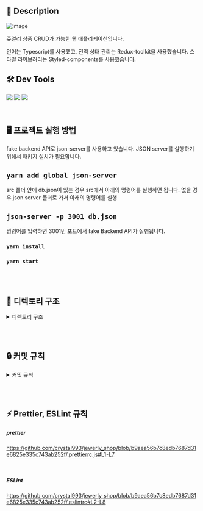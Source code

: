 ## 📝 Description

![image](https://user-images.githubusercontent.com/72599761/208735013-d434f903-1e63-48bd-a84f-327389c865d8.png)


쥬얼리 상품 CRUD가 가능한 웹 애플리케이션입니다.

언어는 Typescript를 사용했고,
전역 상태 관리는 Redux-toolkit을 사용했습니다. 스타일 라이브러리는 Styled-components를 사용했습니다.

## 🛠️ Dev Tools

<img src="https://img.shields.io/badge/redux_toolkit-A102CF?style=for-the-badge&logo=redux&logoColor=white"> <img src="https://img.shields.io/badge/styled_components-DB7093?style=for-the-badge&logo=styled-components&logoColor=white"> <img src="https://img.shields.io/badge/typescript-3178C6?style=for-the-badge&logo=typescript&logoColor=white">

<br>

## **🖥 프로젝트 실행 방법**

fake backend API로 json-server를 사용하고 있습니다.
JSON server를 실행하기 위해서 패키지 설치가 필요합니다.

## `yarn add global json-server`

src 폴더 안에 db.json이 있는 경우 src에서 아래의 명령어를 실행하면 됩니다. 없을 경우
json server 폴더로 가서 아래의 명령어를 실행

## `json-server -p 3001 db.json`

명령어를 입력하면 3001번 포트에서 fake Backend API가 실행됩니다.

### `yarn install`

### `yarn start`

<br><br>

## **📝 디렉토리 구조**

<details>
<summary>디렉토리 구조</summary>
<div markdown="1">

```
📂src
|   📄App.tsx
|   📄custom.d.ts
|   📄index.tsx
|
+---📂api
|       📄 ApiConfig.ts
|       📄 HttpService.ts
|       📄 ProductService.ts
|
+---📂assets
|   \---📂icons
|           📄 amondz_logo.jpg
|           📄 error_404_info.png
|
+---📂components
|   |   📄ToastifyConfig.ts
|   |
|   +---📂common
|   |       📄Header.tsx
|   |       📄Layout.tsx
|   |
|   +---📂elements
|   |       📄Button.tsx
|   |       📄Input.tsx
|   |
|   \---📂product
|           📄ProductCardList.tsx
|           📄ProductForm.tsx
|
+---📂hooks
+---📂pages
|   |   📄Main.tsx
|   |   📄NotFound.tsx
|   |
|   \---📂product
|           📄Posting.tsx
|
+---📂redux
|       📄hooks.ts
|       📄ProductSlice.ts
|       📄store.ts
|
+---📂router
|       📄Router.tsx
|
+---📂styles
|       📄globalStyle.ts
|       📄theme.ts
|
+---📂types
|       📄Product.type.ts
|       📄theme.d.ts
|
\---📂utils
|       📄convertAmount.js

```

#### 1. 📂 api 폴더
axios CRUD와 관련된 함수들을 추상화하여 관리 

#### 2. 📂 components 폴더
- elements : 자주 사용하는 Button, Input과 같은 재사용 빈도가 높은 컴포넌트들을 elements 폴더에서 관리
- common : Header, Layout과 같이 모든 페이지에서 동일하게 적용해야만 하는 컴포넌트들을 common 폴더에서 관리 
- products : product 데이터와 직접적으로 관련이 있는 컴포넌트들을 products 폴더에서 관리 

#### 3. 📂 components 폴더
- elements : 자주 사용하는 Button, Input과 같은 재사용 빈도가 높은 컴포넌트들을 elements 폴더에서 관리
- common : Header, Layout과 같이 모든 페이지에서 동일하게 적용해야만 하는 컴포넌트들을 common 폴더에서 관리 
- products : product 데이터와 직접적으로 관련이 있는 컴포넌트들을 products 폴더에서 관리 

#### 4. 📂 pages 폴더
어떤 모듈들이 결합되어 있는지 직관적으로 보여줄 수 있을만한 컴포넌트가 필요하다고 생각했습니다.  
모듈들의 결합 상태를 보여주는 컴포넌트만 관리하는 폴더 

#### 5. 📂 redux 폴더 
redux와 관련되어 있는 폴더 store와 slice 존재 

#### 6. 📂 router 폴더
react-router-dom 페이지 라우팅과 관련된 폴더

#### 7. 📂 styles 폴더
globalStyle 설정과 관련된 폴더 

#### 8. 📂 utils 폴더 
시간, 돈, 날짜 등과 관련된 함수들을 관리하는 폴더

</div>
</details>



<br><br>

## 🔒 커밋 규칙

<details>
<summary>커밋 규칙</summary>
<div markdown="1">

## **commit message 규칙**

⭐ feat : 새로운 기능에 대한 커밋

🛠 fix : 버그 수정에 대한 커밋

🧱 build : 빌드 관련 파일 수정에 대한 커밋

👏 chore : 그 외 자잘한 수정에 대한 커밋

⚒ refactor :  코드 리팩토링에 대한 커밋

🎨 style : 코드 스타일 혹은 포맷 등에 관한 커밋

✏ docs : 문서 수정에 대한 커밋

💡 ci : CI관련 설정 수정에 대한 커밋

🚫 제목 끝에 마침표 금지
⚠ 무엇을 했는지 명확하게 작성

</div>
</details>

<br><br>

## ⚡ **Prettier, ESLint 규칙**

##### prettier

https://github.com/crystal993/jewerly_shop/blob/b9aea56b7c8edb7687d31e6825e335c743ab252f/.prettierrc.js#L1-L7

<br>

##### ESLint

https://github.com/crystal993/jewerly_shop/blob/b9aea56b7c8edb7687d31e6825e335c743ab252f/.eslintrc#L2-L8


<br><br>
